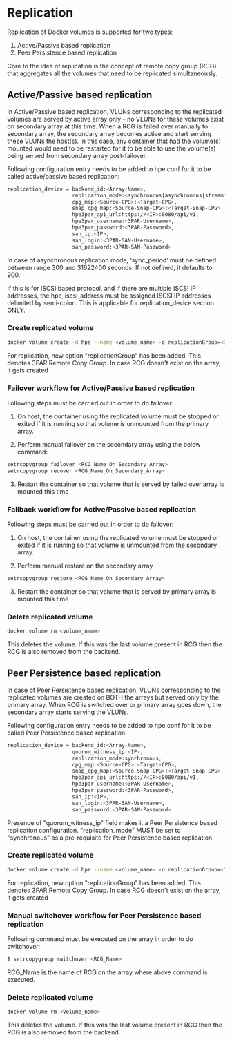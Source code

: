 # Replication #
Replication of Docker volumes is supported for two types:
1. Active/Passive based replication
2. Peer Persistence based replication

Core to the idea of replication is the concept of remote copy group (RCG) that aggregates all the volumes that
need to be replicated simultaneously.

## Active/Passive based replication ##
In Active/Passive based replication, VLUNs corresponding to the replicated volumes are served by active array
only - no VLUNs for these volumes exist on secondary array at this time. When a RCG is failed over manually
to secondary array, the secondary array becomes active and start serving these VLUNs the host(s). In this case,
any container that had the volume(s) mounted would need to be restarted for it to be able to use the volume(s)
being served from secondary array post-failover.

Following configuration entry needs to be added to hpe.conf for it to be called active/passive based replication:

```sh
replication_device = backend_id:<Array-Name>,
                     replication_mode:<synchronous|asynchronous|streaming>,
                     cpg_map:<Source-CPG>:<Target-CPG>,
                     snap_cpg_map:<Source-Snap-CPG>:<Target-Snap-CPG>
                     hpe3par_api_url:https://<IP>:8080/api/v1,
                     hpe3par_username:<3PAR-Username>,
                     hpe3par_password:<3PAR-Password>,
                     san_ip:<IP>,
                     san_login:<3PAR-SAN-Username>,
                     san_password:<3PAR-SAN-Password>
```
In case of asynchronous replication mode, ‘sync_period’ must be defined between range 300 and 31622400 seconds.
If not defined, it defaults to 900.

If this is for ISCSI based protocol, and if there are multiple ISCSI IP addresses, the hpe_iscsi_address must be
assigned ISCSI IP addresses delimited by semi-colon. This is applicable for replication_device section ONLY.


### Create replicated volume ###
```sh
docker volume create -d hpe --name <volume_name> -o replicationGroup=<3PAR_RCG_Name> [Options...]
```

For replication, new option "replicationGroup" has been added. This denotes 3PAR Remote Copy Group.
In case RCG doesn't exist on the array, it gets created

### Failover workflow for Active/Passive based replication ###
Following steps must be carried out in order to do failover:
1. On host, the container using the replicated volume must be stopped or exited if it is running so that volume
is unmounted from the primary array.

2. Perform manual failover on the secondary array using the below command:
```sh
setrcopygroup failover <RCG_Name_On_Secondary_Array>
setrcopygroup recover <RCG_Name_On_Secondary_Array>
```

3. Restart the container so that volume that is served by failed over array is mounted this time

### Failback workflow for Active/Passive based replication ###
Following steps must be carried out in order to do failover:
1. On host, the container using the replicated volume must be stopped or exited if it is running so that volume
is unmounted from the secondary array.

2. Perform manual restore on the secondary array
```sh
setrcopygroup restore <RCG_Name_On_Secondary_Array>
```

3. Restart the container so that volume that is served by primary array is mounted this time


### Delete replicated volume ###
```sh
docker volume rm <volume_name>
```

This deletes the volume. If this was the last volume present in RCG then the RCG is also removed from the backend.


## Peer Persistence based replication ##
In case of Peer Persistence based replication, VLUNs corresponding to the replicated volumes are created on BOTH
the arrays but served only by the primary array. When RCG is switched over or primary array goes down, the
secondary array starts serving the VLUNs.

Following configuration entry needs to be added to hpe.conf for it to be called Peer Persistence based replication:

```sh
replication_device = backend_id:<Array-Name>,
                     quorum_witness_ip:<IP>,
                     replication_mode:synchronous,
                     cpg_map:<Source-CPG>:<Target-CPG>,
                     snap_cpg_map:<Source-Snap-CPG>:<Target-Snap-CPG>
                     hpe3par_api_url:https://<IP>:8080/api/v1,
                     hpe3par_username:<3PAR-Username>,
                     hpe3par_password:<3PAR-Password>,
                     san_ip:<IP>,
                     san_login:<3PAR-SAN-Username>,
                     san_password:<3PAR-SAN-Password>
```

Presence of "quorum_witness_ip" field makes it a Peer Persistence based replication configuration.
"replication_mode" MUST be set to "synchronous" as a pre-requisite for Peer Persistence based replication.

### Create replicated volume ###
```sh
docker volume create -d hpe --name <volume_name> -o replicationGroup=<3PAR_RCG_Name> [Options...]
```

For replication, new option "replicationGroup" has been added. This denotes 3PAR Remote Copy Group.
In case RCG doesn't exist on the array, it gets created

### Manual switchover workflow for Peer Persistence based replication ###
Following command must be executed on the array in order to do switchover:
```sh
$ setrcopygroup switchover <RCG_Name>
```
RCG_Name is the name of RCG on the array where above command is executed.

### Delete replicated volume ###
```sh
docker volume rm <volume_name>
```

This deletes the volume. If this was the last volume present in RCG then the RCG is also removed from the backend.